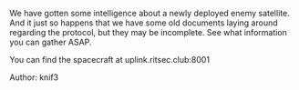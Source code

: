 We have gotten some intelligence about a newly deployed enemy satellite. And it just so happens that we have some old documents laying around regarding the protocol, but they may be incomplete. See what information you can gather ASAP.

You can find the spacecraft at uplink.ritsec.club:8001

Author: knif3